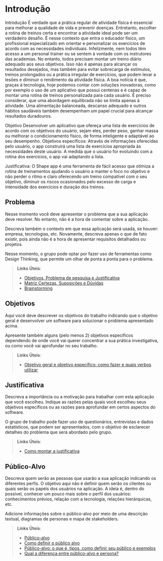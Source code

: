 # Introdução

Introdução
É verdade que a prática regular de atividade física é essencial para melhorar a qualidade de vida e prevenir doenças. Entretanto, escolher a rotina de treinos certa e encontrar a atividade ideal pode ser um verdadeiro desafio. É nesse contexto que entra o educador físico, um profissional especializado em orientar e personalizar os exercícios de acordo com as necessidades individuais. 
Infelizmente, nem todos têm acesso a um personal trainer ou se sentem à vontade com os instrutores das academias. No entanto, todos  precisam montar um treino diário adequado aos seus objetivos. Isso não é apenas para alcançar os resultados desejados, mas também para evitar sobrecarga de estímulos, treinos prolongados ou a prática irregular de exercícios, que podem levar a lesões e diminuir o rendimento da atividade física.
A boa notícia é que, graças à tecnologia, hoje podemos contar com soluções inovadoras, como por exemplo o uso de um aplicativo que possui centenas e é capaz de montar uma rotina de treinos personalizada para cada usuário. 
É preciso considerar,  que  uma abordagem equilibrada não se limita apenas à atividade. Uma alimentação balanceada, descanso adequado e outros hábitos saudáveis também desempenham um papel crucial para alcançar resultados duradouros.

Objetivo
Desenvolver um aplicativo que ofereça uma lista de exercícios de acordo com os objetivos do usuário, sejam eles,  perder peso, ganhar massa ou melhorar o condicionamento físico, de forma inteligente e adaptável ao  seu desempenho.
Objetivos específicos:
Através de informações oferecidas pelo usuário, o app construirá uma lista de exercícios apropriada às necessidades deste usuário.
A medida que o usuário for evoluindo com a rotina dos exercícios, o app vai adaptando a lista.

Justificativa:
O Shape app é uma ferramenta de fácil acesso que otimiza a rotina de treinamentos ajudando o usuário a manter o foco no objetivo e não perder o ritmo e claro oferecendo um treino compatível com o seu objetivo, diminuir os riscos ocasionados pelo excesso de carga e intensidade dos exercícios e duração dos treinos.


## Problema
Nesse momento você deve apresentar o problema que a sua aplicação deve  resolver. No entanto, não é a hora de comentar sobre a aplicação.

Descreva também o contexto em que essa aplicação será usada, se  houver: empresa, tecnologias, etc. Novamente, descreva apenas o que de  fato existir, pois ainda não é a hora de apresentar requisitos  detalhados ou projetos.

Nesse momento, o grupo pode optar por fazer uso  de ferramentas como Design Thinking, que permite um olhar de ponta a ponta para o problema.

> **Links Úteis**:
> - [Objetivos, Problema de pesquisa e Justificativa](https://medium.com/@versioparole/objetivos-problema-de-pesquisa-e-justificativa-c98c8233b9c3)
> - [Matriz Certezas, Suposições e Dúvidas](https://medium.com/educa%C3%A7%C3%A3o-fora-da-caixa/matriz-certezas-suposi%C3%A7%C3%B5es-e-d%C3%BAvidas-fa2263633655)
> - [Brainstorming](https://www.euax.com.br/2018/09/brainstorming/)

## Objetivos

Aqui você deve descrever os objetivos do trabalho indicando que o objetivo geral é desenvolver um software para solucionar o problema apresentado acima. 

Apresente também alguns (pelo menos 2) objetivos específicos dependendo de onde você vai querer concentrar a sua prática investigativa, ou como você vai aprofundar no seu trabalho.
 
> **Links Úteis**:
> - [Objetivo geral e objetivo específico: como fazer e quais verbos utilizar](https://blog.mettzer.com/diferenca-entre-objetivo-geral-e-objetivo-especifico/)

## Justificativa

Descreva a importância ou a motivação para trabalhar com esta aplicação que você escolheu. Indique as razões pelas quais você escolheu seus objetivos específicos ou as razões para aprofundar em certos aspectos do software.

O grupo de trabalho pode fazer uso de questionários, entrevistas e dados estatísticos, que podem ser apresentados, com o objetivo de esclarecer detalhes do problema que será abordado pelo grupo.

> **Links Úteis**:
> - [Como montar a justificativa](https://guiadamonografia.com.br/como-montar-justificativa-do-tcc/)

## Público-Alvo

Descreva quem serão as pessoas que usarão a sua aplicação indicando os diferentes perfis. O objetivo aqui não é definir quem serão os clientes ou quais serão os papéis dos usuários na aplicação. A ideia é, dentro do possível, conhecer um pouco mais sobre o perfil dos usuários: conhecimentos prévios, relação com a tecnologia, relações
hierárquicas, etc.

Adicione informações sobre o público-alvo por meio de uma descrição textual, diagramas de personas e mapa de stakeholders.

> **Links Úteis**:
> - [Público-alvo](https://blog.hotmart.com/pt-br/publico-alvo/)
> - [Como definir o público alvo](https://exame.com/pme/5-dicas-essenciais-para-definir-o-publico-alvo-do-seu-negocio/)
> - [Público-alvo: o que é, tipos, como definir seu público e exemplos](https://klickpages.com.br/blog/publico-alvo-o-que-e/)
> - [Qual a diferença entre público-alvo e persona?](https://rockcontent.com/blog/diferenca-publico-alvo-e-persona/)
